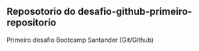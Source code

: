 ## Reposotorio do desafio-github-primeiro-repositorio
Primeiro desafio Bootcamp Santander (Git/Github)
